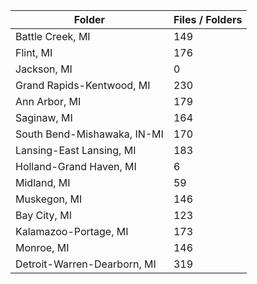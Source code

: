 | Folder                      |   Files / Folders |
|-----------------------------|-------------------|
| Battle Creek, MI            |               149 |
| Flint, MI                   |               176 |
| Jackson, MI                 |                 0 |
| Grand Rapids-Kentwood, MI   |               230 |
| Ann Arbor, MI               |               179 |
| Saginaw, MI                 |               164 |
| South Bend-Mishawaka, IN-MI |               170 |
| Lansing-East Lansing, MI    |               183 |
| Holland-Grand Haven, MI     |                 6 |
| Midland, MI                 |                59 |
| Muskegon, MI                |               146 |
| Bay City, MI                |               123 |
| Kalamazoo-Portage, MI       |               173 |
| Monroe, MI                  |               146 |
| Detroit-Warren-Dearborn, MI |               319 |